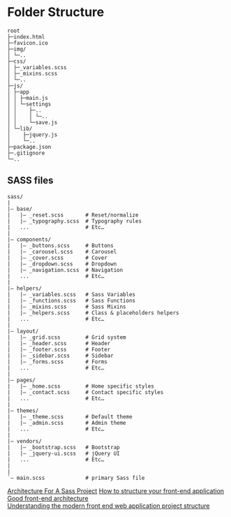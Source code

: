 # Folder Structure

```text
root
├─index.html
├─favicon.ico
├─img/
│ └─..
├─css/
│ ├─_variables.scss
│ ├─_mixins.scss
│ └─..
├─js/
│ ├─app
│ │ ├─main.js
│ │ └─settings
│ │    ├─..
│ │    │ └─..
│ │    └─save.js
│ └─lib/
│    ├─jquery.js
│    └─..
├─package.json
├─.gitignore
└─..
```

## SASS files

```text
sass/ 
| 
|– base/ 
|   |– _reset.scss       # Reset/normalize 
|   |– _typography.scss  # Typography rules 
|   ...                  # Etc… 
| 
|– components/ 
|   |– _buttons.scss     # Buttons 
|   |– _carousel.scss    # Carousel 
|   |– _cover.scss       # Cover 
|   |– _dropdown.scss    # Dropdown 
|   |– _navigation.scss  # Navigation 
|   ...                  # Etc… 
| 
|– helpers/ 
|   |– _variables.scss   # Sass Variables 
|   |– _functions.scss   # Sass Functions 
|   |– _mixins.scss      # Sass Mixins 
|   |– _helpers.scss     # Class & placeholders helpers 
|   ...                  # Etc… 
| 
|– layout/ 
|   |– _grid.scss        # Grid system 
|   |– _header.scss      # Header 
|   |– _footer.scss      # Footer 
|   |– _sidebar.scss     # Sidebar 
|   |– _forms.scss       # Forms 
|   ...                  # Etc… 
| 
|– pages/ 
|   |– _home.scss        # Home specific styles 
|   |– _contact.scss     # Contact specific styles 
|   ...                  # Etc… 
| 
|– themes/ 
|   |– _theme.scss       # Default theme 
|   |– _admin.scss       # Admin theme 
|   ...                  # Etc… 
| 
|– vendors/ 
|   |– _bootstrap.scss   # Bootstrap 
|   |– _jquery-ui.scss   # jQuery UI 
|   ...                  # Etc… 
| 
| 
`– main.scss             # primary Sass file 

```
[Architecture For A Sass Project](https://www.sitepoint.com/architecture-sass-project/)
[How to structure your front-end application](https://wecodetheweb.com/2015/05/28/how-to-structure-your-front-end-application/)  
[Good front-end architecture](https://www.sitepoint.com/good-front-end-architecture/)  
[Understanding the modern front end web application project structure](https://www.sohamkamani.com/blog/2015/08/21/frontend/)
